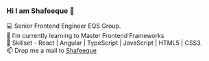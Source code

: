 ### Hi I am Shafeeque 👋

💻  Senior Frontend Engineer EQS Group. <br />
🌱  I’m currently learning to Master Frontend Frameworks  <br />
🔭  Skillset - React | Angular | TypeScript | JavaScript | HTML5 | CSS3. <br />
📫  Drop me a mail to [Shafeeque](mailto:mshafeequemsn@icloud.com?subject=[GitHub]%20Connect%20with%20Shafeeque)
<!--
**shafeequeonline/shafeequeonline** is a ✨ _special_ ✨ repository because its `README.md` (this file) appears on your GitHub profile.

Here are some ideas to get you started:

- 🔭 I’m currently working on ...
- 🌱 I’m currently learning ...
- 👯 I’m looking to collaborate on ...
- 🤔 I’m looking for help with ...
- 💬 Ask me about ...
- 📫 How to reach me: ...
- 😄 Pronouns: ...
- ⚡ Fun fact: ...
-->

